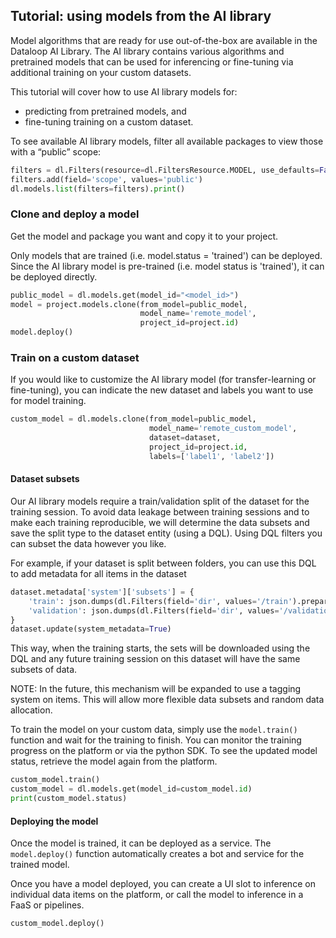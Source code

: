 ## Tutorial: using models from the AI library  
  
Model algorithms that are ready for use out-of-the-box are available in the Dataloop AI Library. The AI library contains various algorithms and pretrained models that can be used for inferencing or fine-tuning via additional training on your custom datasets.  
  
This tutorial will cover how to use AI library models for:  
  
- predicting from pretrained models, and  
- fine-tuning training on a custom dataset.  
  
To see available AI library models, filter all available packages to view those with a “public” scope:  
  

```python
filters = dl.Filters(resource=dl.FiltersResource.MODEL, use_defaults=False)
filters.add(field='scope', values='public')
dl.models.list(filters=filters).print()
```
### Clone and deploy a model  
  
Get the model and package you want and copy it to your project.  
  
Only models that are trained (i.e. model.status = 'trained') can be deployed. Since the AI library model is pre-trained (i.e. model status is 'trained'), it can be deployed directly.  
  

```python
public_model = dl.models.get(model_id="<model_id>")
model = project.models.clone(from_model=public_model,
                             model_name='remote_model',
                             project_id=project.id)
model.deploy()
```
### Train on a custom dataset  
  
If you would like to customize the AI library model (for transfer-learning or fine-tuning), you can indicate the new dataset and labels you want to use for model training.  
  

```python
custom_model = dl.models.clone(from_model=public_model,
                               model_name='remote_custom_model',
                               dataset=dataset,
                               project_id=project.id,
                               labels=['label1', 'label2'])
```
  
#### Dataset subsets  
Our AI library models require a train/validation split of the dataset for the training session. To avoid data leakage between training sessions and to make each training reproducible, we will determine the data subsets and save the split type to the dataset entity (using a DQL). Using DQL filters you can subset the data however you like.  
  
For example, if your dataset is split between folders, you can use this DQL to add metadata for all items in the dataset  

```python
dataset.metadata['system']['subsets'] = {
    'train': json.dumps(dl.Filters(field='dir', values='/train').prepare()),
    'validation': json.dumps(dl.Filters(field='dir', values='/validation').prepare()),
}
dataset.update(system_metadata=True)
```
This way, when the training starts, the sets will be downloaded using the DQL and any future training session on this dataset will have the same subsets of data.  
  
NOTE: In the future, this mechanism will be expanded to use a tagging system on items. This will allow more flexible data subsets and random data allocation.  
  
To train the model on your custom data, simply use the `model.train()` function and wait for the training to finish. You can monitor the training progress on the platform or via the python SDK. To see the updated model status, retrieve the model again from the platform.  
  

```python
custom_model.train()
custom_model = dl.models.get(model_id=custom_model.id)
print(custom_model.status)
```
#### Deploying the model  
  
Once the model is trained, it can be deployed as a service. The `model.deploy()` function automatically creates a bot and service for the trained model.  
  
Once you have a model deployed, you can create a UI slot to inference on individual data items on the platform, or call the model to inference in a FaaS or pipelines.  

```python
custom_model.deploy()
```
